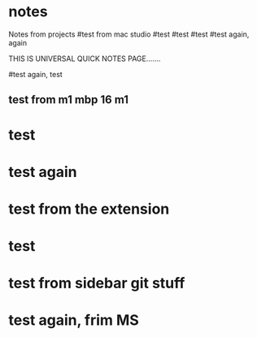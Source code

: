 # notes
Notes from projects
#test from mac studio
#test
#test
#test
#test again, again

THIS IS UNIVERSAL QUICK NOTES PAGE.......

#test again, test
## test from m1 mbp 16 m1
# test
# test again
# test from the extension
# test
# test from sidebar git stuff
# test again, frim MS